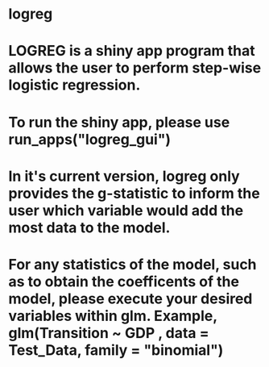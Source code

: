 # logreg
#
# LOGREG is a shiny app program that allows the user to perform step-wise logistic regression.
#
# To run the shiny app, please use run_apps("logreg_gui")
#
# In it's current version, logreg only provides the g-statistic to inform the user which variable would add the most data to the model.
# For any statistics of the model, such as to obtain the coefficents of the model, please execute your desired variables within glm.  Example, glm(Transition ~ GDP , data = Test_Data, family = "binomial")
#
